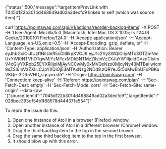 {"status":500,"message":"targetItemPrevLink with 7045d122b3014d468849ad02a3decfc9 linked to self (which was source item)!"}

curl 'https://pointswag.com/api/v1/actions/reorder-backlog-items' -X POST -H 'User-Agent: Mozilla/5.0 (Macintosh; Intel Mac OS X 10.15; rv:124.0) Gecko/20100101 Firefox/124.0' -H 'Accept: application/json' -H 'Accept-Language: en-US,en;q=0.5' -H 'Accept-Encoding: gzip, deflate, br' -H 'Content-Type: application/json' -H 'Authorization: Bearer  eyJhbGciOiJIUzI1NiIsInR5cCI6IkpXVCJ9.eyJ1c2VySWQiOiIyMTc3OTZmNmUxYWI0NTVhOTgwMjYzMTcxMDk5NTMzZiIsInVzZXJuYW1lIjoidGVzdCIsImV4cGlyYXRpb25EYXRlIjoiMjAyNC0wMy0xMVQxNzo0MjoyNy43MTBaIiwicm9sZSI6InVzZXIiLCJpYXQiOjE3MTAxNzg2NDd9.zQRYeJ5r5bMwEbUFoPBKuVKQe-3DR5VHD_sqcyvxshY' -H 'Origin: https://pointswag.com' -H 'Connection: keep-alive' -H 'Referer: https://pointswag.com/plan' -H 'Sec-Fetch-Dest: empty' -H 'Sec-Fetch-Mode: cors' -H 'Sec-Fetch-Site: same-origin' --data-raw '{"sourceItemId":"7045d122b3014d468849ad02a3decfc9","targetItemId":"028bec395df54b1f88578d444371e554"}'


To repro the issue do this:

1. Open one instance of Atoll in a browser (Firefox) window.
2. Open another instance of Atoll in a different browser (Chrome) window.
3. Drag the third backlog item to the top in the second brower.
4. Drag the same third backlog item to the top in the first browser.
5. It should blow up with this error.